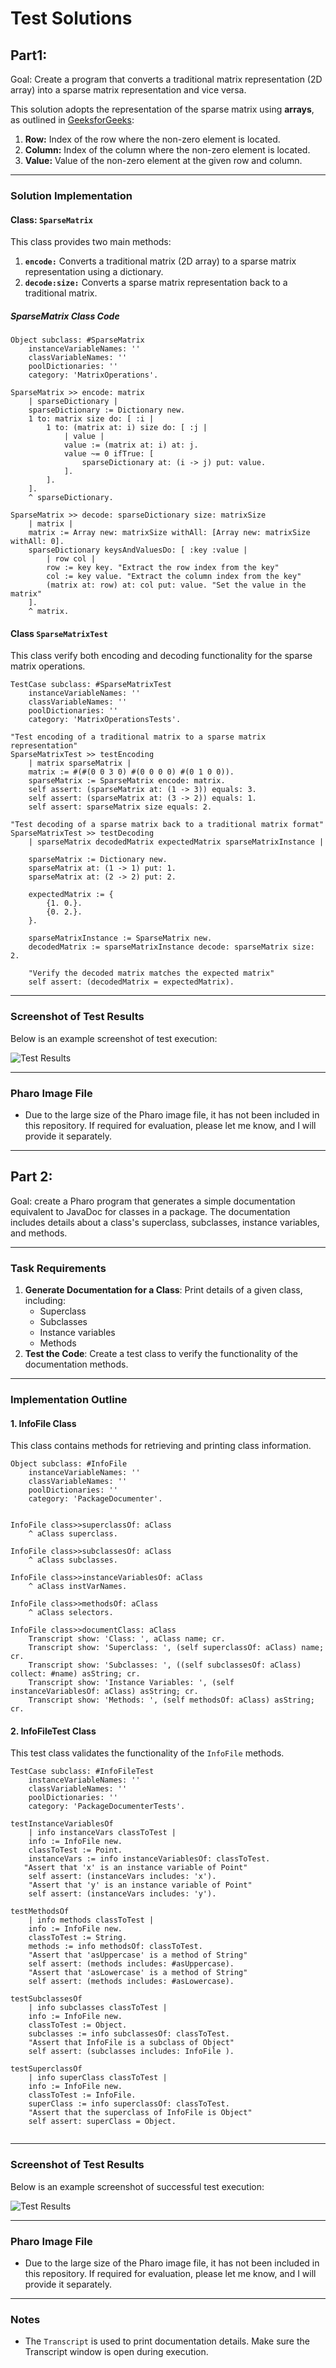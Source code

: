 # Test Solutions

## Part1: 

Goal: Create a program that converts a traditional matrix representation (2D array) into a sparse matrix representation and vice versa. 

This solution adopts the representation of the sparse matrix using **arrays**, as outlined in [GeeksforGeeks](https://www.geeksforgeeks.org/sparse-matrix-representation):

1. **Row:** Index of the row where the non-zero element is located.
2. **Column:** Index of the column where the non-zero element is located.
3. **Value:** Value of the non-zero element at the given row and column.

---

### Solution Implementation

#### Class: `SparseMatrix`
This class provides two main methods:
1. **`encode:`** Converts a traditional matrix (2D array) to a sparse matrix representation using a dictionary.
2. **`decode:size:`** Converts a sparse matrix representation back to a traditional matrix.

##### SparseMatrix Class Code
```smalltalk
Object subclass: #SparseMatrix
    instanceVariableNames: ''
    classVariableNames: ''
    poolDictionaries: ''
    category: 'MatrixOperations'.

SparseMatrix >> encode: matrix
    | sparseDictionary |
    sparseDictionary := Dictionary new.
    1 to: matrix size do: [ :i |
        1 to: (matrix at: i) size do: [ :j |
            | value |
            value := (matrix at: i) at: j.
            value ~= 0 ifTrue: [
                sparseDictionary at: (i -> j) put: value.
            ].
        ].
    ].
    ^ sparseDictionary.

SparseMatrix >> decode: sparseDictionary size: matrixSize
    | matrix |
    matrix := Array new: matrixSize withAll: [Array new: matrixSize withAll: 0].
    sparseDictionary keysAndValuesDo: [ :key :value |
        | row col |
        row := key key. "Extract the row index from the key"
        col := key value. "Extract the column index from the key"
        (matrix at: row) at: col put: value. "Set the value in the matrix"
    ].
    ^ matrix.
```

#### Class `SparseMatrixTest`
This class verify both encoding and decoding functionality for the sparse matrix operations.

```smalltalk
TestCase subclass: #SparseMatrixTest
    instanceVariableNames: ''
    classVariableNames: ''
    poolDictionaries: ''
    category: 'MatrixOperationsTests'.

"Test encoding of a traditional matrix to a sparse matrix representation"
SparseMatrixTest >> testEncoding
    | matrix sparseMatrix |
    matrix := #(#(0 0 3 0) #(0 0 0 0) #(0 1 0 0)).
    sparseMatrix := SparseMatrix encode: matrix.
    self assert: (sparseMatrix at: (1 -> 3)) equals: 3.
    self assert: (sparseMatrix at: (3 -> 2)) equals: 1.
    self assert: sparseMatrix size equals: 2.

"Test decoding of a sparse matrix back to a traditional matrix format"
SparseMatrixTest >> testDecoding
    | sparseMatrix decodedMatrix expectedMatrix sparseMatrixInstance |

    sparseMatrix := Dictionary new.
    sparseMatrix at: (1 -> 1) put: 1.
    sparseMatrix at: (2 -> 2) put: 2.

    expectedMatrix := {
        {1. 0.}.
        {0. 2.}.
    }.
    
    sparseMatrixInstance := SparseMatrix new.
    decodedMatrix := sparseMatrixInstance decode: sparseMatrix size: 2.
    
    "Verify the decoded matrix matches the expected matrix"
    self assert: (decodedMatrix = expectedMatrix).
```
---

### Screenshot of Test Results
Below is an example screenshot of test execution:

![Test Results](./result2.PNG)

---

### Pharo Image File
- Due to the large size of the Pharo image file, it has not been included in this repository. If required for evaluation, please let me know, and I will provide it separately.


---
## Part 2:

Goal: create a Pharo program that generates a simple documentation equivalent to JavaDoc for classes in a package. The documentation includes details about a class's superclass, subclasses, instance variables, and methods.

---

### Task Requirements
1. **Generate Documentation for a Class**: Print details of a given class, including:
    - Superclass
    - Subclasses
    - Instance variables
    - Methods
2. **Test the Code**: Create a test class to verify the functionality of the documentation methods.

---

### Implementation Outline

#### **1. InfoFile Class**
This class contains methods for retrieving and printing class information.

```smalltalk
Object subclass: #InfoFile
    instanceVariableNames: ''
    classVariableNames: ''
    poolDictionaries: ''
    category: 'PackageDocumenter'.


InfoFile class>>superclassOf: aClass
    ^ aClass superclass.

InfoFile class>>subclassesOf: aClass
    ^ aClass subclasses.

InfoFile class>>instanceVariablesOf: aClass
    ^ aClass instVarNames.

InfoFile class>>methodsOf: aClass
    ^ aClass selectors.

InfoFile class>>documentClass: aClass
    Transcript show: 'Class: ', aClass name; cr.
    Transcript show: 'Superclass: ', (self superclassOf: aClass) name; cr.
    Transcript show: 'Subclasses: ', ((self subclassesOf: aClass) collect: #name) asString; cr.
    Transcript show: 'Instance Variables: ', (self instanceVariablesOf: aClass) asString; cr.
    Transcript show: 'Methods: ', (self methodsOf: aClass) asString; cr.
```

#### **2. InfoFileTest Class**
This test class validates the functionality of the `InfoFile` methods.

```smalltalk
TestCase subclass: #InfoFileTest
    instanceVariableNames: ''
    classVariableNames: ''
    poolDictionaries: ''
    category: 'PackageDocumenterTests'.

testInstanceVariablesOf
    | info instanceVars classToTest |
    info := InfoFile new.
    classToTest := Point.
    instanceVars := info instanceVariablesOf: classToTest.
   "Assert that 'x' is an instance variable of Point"
    self assert: (instanceVars includes: 'x').
    "Assert that 'y' is an instance variable of Point"
    self assert: (instanceVars includes: 'y').

testMethodsOf
    | info methods classToTest |
    info := InfoFile new.
    classToTest := String.
    methods := info methodsOf: classToTest.
    "Assert that 'asUppercase' is a method of String"
    self assert: (methods includes: #asUppercase).
    "Assert that 'asLowercase' is a method of String"
    self assert: (methods includes: #asLowercase).

testSubclassesOf
    | info subclasses classToTest |
    info := InfoFile new.
    classToTest := Object.
    subclasses := info subclassesOf: classToTest.
    "Assert that InfoFile is a subclass of Object"
    self assert: (subclasses includes: InfoFile ).

testSuperclassOf
    | info superClass classToTest |
    info := InfoFile new.
    classToTest := InfoFile.
    superClass := info superclassOf: classToTest.
    "Assert that the superclass of InfoFile is Object"
    self assert: superClass = Object.


```

---

### Screenshot of Test Results
Below is an example screenshot of successful test execution:

![Test Results](./Test_Results.PNG)

---

### Pharo Image File
- Due to the large size of the Pharo image file, it has not been included in this repository. If required for evaluation, please let me know, and I will provide it separately.


---

### Notes
- The `Transcript` is used to print documentation details. Make sure the Transcript window is open during execution.
